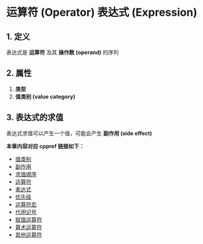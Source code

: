 # 运算符 (Operator) 表达式 (Expression)

## 1. 定义

表达式是 **运算符** 及其 **操作数 (operand)** 的序列

## 2. 属性

1. **类型**
2. **值类别 (value category)**

## 3. 表达式的求值

表达式求值可以产生一个值，可能会产生 **副作用 (side effect)**

**本章内容对应 cppref 链接如下：**

- [值类别](https://zh.cppreference.com/w/c/language/value_category)
- [副作用](https://zh.cppreference.com/w/c/language/eval_order)
- [求值顺序](https://zh.cppreference.com/w/c/language/eval_order)
- [运算符](https://zh.cppreference.com/w/c/language/operator_other)
- [表达式](https://zh.cppreference.com/w/c/language/expressions)
- [优先级](https://zh.cppreference.com/w/c/language/operator_precedence)
- [运算符宏](https://zh.cppreference.com/w/c/language/operator_alternative)
- [代用记号](https://zh.cppreference.com/w/c/language/operator_alternative)
- [赋值运算符](https://zh.cppreference.com/w/c/language/operator_assignment)
- [算术运算符](https://zh.cppreference.com/w/c/language/operator_arithmetic)
- [其他运算符](https://zh.cppreference.com/w/c/language/operator_other)
